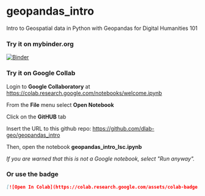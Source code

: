 # geopandas_intro
Intro to Geospatial data in Python with Geopandas for Digital Humanities 101

### Try it on mybinder.org
[![Binder](https://mybinder.org/badge.svg)](https://mybinder.org/v2/gh/dlab-geo/geopandas_intro/master?filepath=Geopandas_intro_lsc.ipynb)


### Try it on Google Collab

Login to **Google Collaboratory** at <https://colab.research.google.com/notebooks/welcome.ipynb>

From the **File** menu select **Open Notebook**

Click on the **GitHUB** tab

Insert the URL to this github repo: https://github.com/dlab-geo/geopandas_intro

Then, open the notebook **geopandas_intro_lsc.ipynb**

*If you are warned that this is not a Google notebook, select "Run anyway".*

### Or use the badge

```markdown
[![Open In Colab](https://colab.research.google.com/assets/colab-badge.svg)](https://colab.research.google.com/github/dlab-geo/geopandas_intro/blob/master/geopandas_intro_lsc.ipynb)
```
